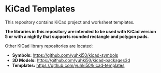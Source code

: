 # KiCad Templates

This repository contains KiCad project and worksheet templates.

**The libraries in this repository are intended to be used with KiCad version 5 or with a nightly that supports rounded rectangle and polygon pads.**

Other KiCad library repositories are located:

* **Symbols:** https://github.com/yuhki50/kicad-symbols
* **3D Models:** https://github.com/yuhki50/kicad-packages3d
* **Templates:** https://github.com/yuhki50/kicad-templates

